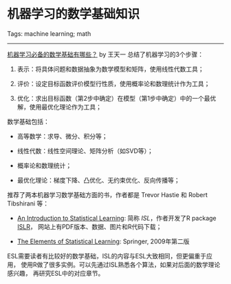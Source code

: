 # 机器学习的数学基础知识
Tags: machine learning; math

------

[机器学习必备的数学基础有哪些？](http://www.10tiao.com/html/46/201803/2651006267/1.html)
by 王天一 总结了机器学习的3个步骤：

1. 表示：将具体问题和数据抽象为数学模型和矩阵，使用线性代数工具；

1. 评价：设定目标函数评价模型行性质，使用概率论和数理统计作为工具；

1. 优化：求出目标函数（第2步中确定）在模型（第1步中确定）中的一个最优解，使用最优化理论作为工具；

数学基础包括：

* 高等数学：求导、微分、积分等；

* 线性代数：线性空间理论、矩阵分析（如SVD等）；

* 概率论和数理统计；

* 最优化理论：梯度下降、凸优化、无约束优化、反向传播等；

推荐了两本机器学习数学基础方面的书，作者都是 Trevor Hastie 和
Robert Tibshirani 等：

* [An Introduction to Statistical Learning](http://www-bcf.usc.edu/~gareth/ISL/):
  简称 *ISL*，作者开发了R package [ISLR](https://cran.r-project.org/web/packages/ISLR/index.html)，
  网站上有PDF版本、数据、图片和R代码下载；

* [The Elements of Statistical Learning](http://www.springer.com/gp/book/9780387848570):
  Springer, 2009年第二版

ESL需要读者有比较好的数学基础，ISL的内容与ESL大致相同，但更偏重于应用，
使用R做了很多实例。可以先通过ISL熟悉各个算法，如果对后面的数学理论感兴趣，
再研究ESL中的对应章节。

